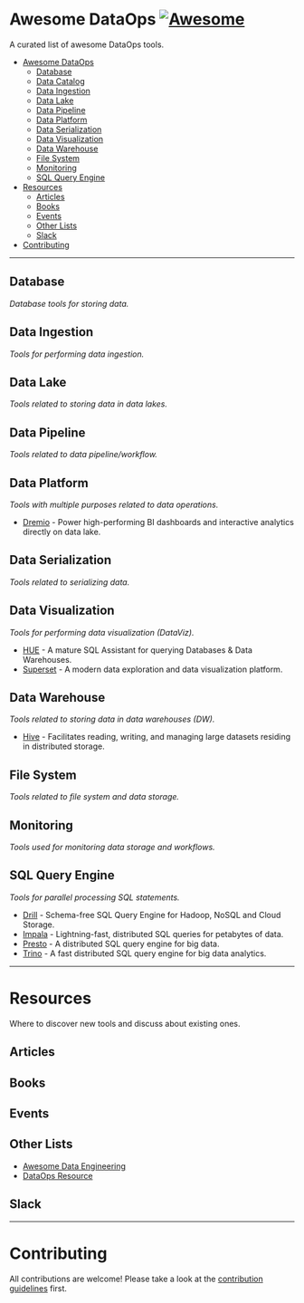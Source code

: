 # Awesome DataOps [![Awesome](https://cdn.rawgit.com/sindresorhus/awesome/d7305f38d29fed78fa85652e3a63e154dd8e8829/media/badge.svg)](https://github.com/sindresorhus/awesome)

A curated list of awesome DataOps tools.

- [Awesome DataOps](#awesome-dataops)
    - [Database](#database)
    - [Data Catalog](#data-catalog)
    - [Data Ingestion](#data-ingestion)
    - [Data Lake](#data-lake)
    - [Data Pipeline](#data-pipeline)
    - [Data Platform](#data-platform)
    - [Data Serialization](#data-serialization)
    - [Data Visualization](#data-visualization)
    - [Data Warehouse](#data-warehouse)
    - [File System](#file-system)
    - [Monitoring](#monitoring)
    - [SQL Query Engine](#sql-query-engine)
- [Resources](#resources)
    - [Articles](#articles)
    - [Books](#books)
    - [Events](#events)
    - [Other Lists](#other-lists)
    - [Slack](#slack)
- [Contributing](#contributing)

---

## Database

*Database tools for storing data.*

## Data Ingestion

*Tools for performing data ingestion.*

## Data Lake

*Tools related to storing data in data lakes.*

## Data Pipeline

*Tools related to data pipeline/workflow.*

## Data Platform

*Tools with multiple purposes related to data operations.*

* [Dremio](https://www.dremio.com/) - Power high-performing BI dashboards and interactive analytics directly on data lake.

## Data Serialization

*Tools related to serializing data.*

## Data Visualization

*Tools for performing data visualization (DataViz).*

* [HUE](https://github.com/cloudera/hue) - A mature SQL Assistant for querying Databases & Data Warehouses.
* [Superset](https://github.com/apache/superset) - A modern data exploration and data visualization platform.

## Data Warehouse

*Tools related to storing data in data warehouses (DW).*

* [Hive](https://github.com/apache/hive) - Facilitates reading, writing, and managing large datasets residing in distributed storage.

## File System

*Tools related to file system and data storage.*

## Monitoring

*Tools used for monitoring data storage and workflows.*

## SQL Query Engine

*Tools for parallel processing SQL statements.*

* [Drill](https://github.com/apache/drill) - Schema-free SQL Query Engine for Hadoop, NoSQL and Cloud Storage.
* [Impala](https://github.com/apache/impala) - Lightning-fast, distributed SQL queries for petabytes of data.
* [Presto](https://github.com/prestodb/presto) - A distributed SQL query engine for big data.
* [Trino](https://github.com/trinodb/trino) - A fast distributed SQL query engine for big data analytics.

---

# Resources

Where to discover new tools and discuss about existing ones.

## Articles

## Books

## Events

## Other Lists

* [Awesome Data Engineering](https://github.com/igorbarinov/awesome-data-engineering)
* [DataOps Resource](https://github.com/chen1649chenli/dataOpsResource)

## Slack

---

# Contributing

All contributions are welcome! Please take a look at the [contribution guidelines](https://github.com/kelvins/awesome-dataops/blob/main/CONTRIBUTING.md) first.
